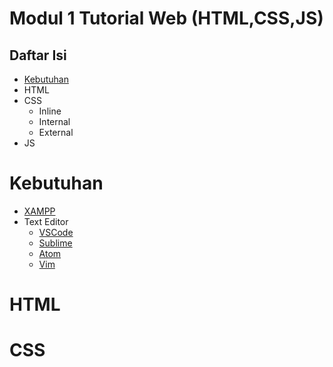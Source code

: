 # Modul 1 Tutorial Web (HTML,CSS,JS)
## Daftar Isi

- [Kebutuhan](#kebutuhan)
- HTML
- CSS
  + Inline
  + Internal
  + External
- JS

# Kebutuhan
- [XAMPP](https://www.apachefriends.org/index.html "Download XAMPP")
- Text Editor 
  + [VSCode](https://code.visualstudio.com/ "Download VSCode")
  + [Sublime](https://www.sublimetext.com/download "Download Sublime")
  + [Atom](https://atom.io/ "Download atom")
  + [Vim](https://www.vim.org/download.php "Download Vim") 
  

# HTML

# CSS


